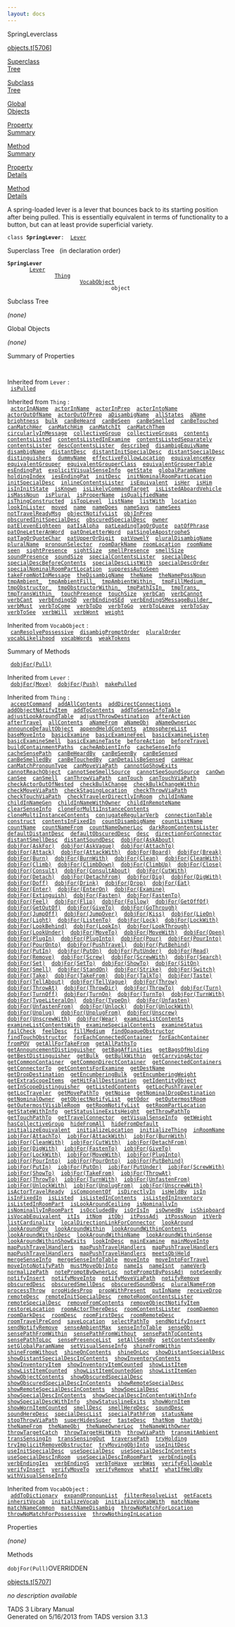 ```yaml
---
layout: docs
---
```

<span class="title">SpringLever</span><span class="type">class</span>

[objects.t](../file/objects.t.html)\[[5706](../source/objects.t.html#5706)\]

[Superclass  
Tree](#_SuperClassTree_)

[Subclass  
Tree](#_SubClassTree_)

[Global  
Objects](#_ObjectSummary_)

[Property  
Summary](#_PropSummary_)

[Method  
Summary](#_MethodSummary_)

[Property  
Details](#_Properties_)

[Method  
Details](#_Methods_)

<div class="fdesc">

A spring-loaded lever is a lever that bounces back to its starting
position after being pulled. This is essentially equivalent in terms of
functionality to a button, but can at least provide superficial variety.

`class `**`SpringLever`**` :   `[`Lever`](../object/Lever.html)

</div>

<span id="_SuperClassTree_"></span>

<div class="mjhd">

<span class="hdln">Superclass Tree</span>   (in declaration order)

</div>

**`SpringLever`**  
`         `[`Lever`](../object/Lever.html)  
`                 `[`Thing`](../object/Thing.html)  
`                         `[`VocabObject`](../object/VocabObject.html)  
`                                 object`  
<span id="_SubClassTree_"></span>

<div class="mjhd">

<span class="hdln">Subclass Tree</span>  

</div>

*(none)* <span id="_ObjectSummary_"></span>

<div class="mjhd">

<span class="hdln">Global Objects</span>  

</div>

*(none)* <span id="_PropSummary_"></span>

<div class="mjhd">

<span class="hdln">Summary of Properties</span>  

</div>

` `

Inherited from `Lever` :  
` `[`isPulled`](../object/Lever.html#isPulled)`  `

Inherited from `Thing` :  
` `[`actorInAName`](../object/Thing.html#actorInAName)`  `[`actorInName`](../object/Thing.html#actorInName)`  `[`actorInPrep`](../object/Thing.html#actorInPrep)`  `[`actorIntoName`](../object/Thing.html#actorIntoName)`  `[`actorOutOfName`](../object/Thing.html#actorOutOfName)`  `[`actorOutOfPrep`](../object/Thing.html#actorOutOfPrep)`  `[`aDisambigName`](../object/Thing.html#aDisambigName)`  `[`allStates`](../object/Thing.html#allStates)`  `[`aName`](../object/Thing.html#aName)`  `[`brightness`](../object/Thing.html#brightness)`  `[`bulk`](../object/Thing.html#bulk)`  `[`canBeHeard`](../object/Thing.html#canBeHeard)`  `[`canBeSeen`](../object/Thing.html#canBeSeen)`  `[`canBeSmelled`](../object/Thing.html#canBeSmelled)`  `[`canBeTouched`](../object/Thing.html#canBeTouched)`  `[`canMatchHer`](../object/Thing.html#canMatchHer)`  `[`canMatchHim`](../object/Thing.html#canMatchHim)`  `[`canMatchIt`](../object/Thing.html#canMatchIt)`  `[`canMatchThem`](../object/Thing.html#canMatchThem)`  `[`circularlyInMessage`](../object/Thing.html#circularlyInMessage)`  `[`collectiveGroup`](../object/Thing.html#collectiveGroup)`  `[`collectiveGroups`](../object/Thing.html#collectiveGroups)`  `[`contents`](../object/Thing.html#contents)`  `[`contentsListed`](../object/Thing.html#contentsListed)`  `[`contentsListedInExamine`](../object/Thing.html#contentsListedInExamine)`  `[`contentsListedSeparately`](../object/Thing.html#contentsListedSeparately)`  `[`contentsLister`](../object/Thing.html#contentsLister)`  `[`descContentsLister`](../object/Thing.html#descContentsLister)`  `[`described`](../object/Thing.html#described)`  `[`disambigEquivName`](../object/Thing.html#disambigEquivName)`  `[`disambigName`](../object/Thing.html#disambigName)`  `[`distantDesc`](../object/Thing.html#distantDesc)`  `[`distantInitSpecialDesc`](../object/Thing.html#distantInitSpecialDesc)`  `[`distantSpecialDesc`](../object/Thing.html#distantSpecialDesc)`  `[`distinguishers`](../object/Thing.html#distinguishers)`  `[`dummyName`](../object/Thing.html#dummyName)`  `[`effectiveFollowLocation`](../object/Thing.html#effectiveFollowLocation)`  `[`equivalenceKey`](../object/Thing.html#equivalenceKey)`  `[`equivalentGrouper`](../object/Thing.html#equivalentGrouper)`  `[`equivalentGrouperClass`](../object/Thing.html#equivalentGrouperClass)`  `[`equivalentGrouperTable`](../object/Thing.html#equivalentGrouperTable)`  `[`esEndingPat`](../object/Thing.html#esEndingPat)`  `[`explicitVisualSenseInfo`](../object/Thing.html#explicitVisualSenseInfo)`  `[`getState`](../object/Thing.html#getState)`  `[`globalParamName`](../object/Thing.html#globalParamName)`  `[`holdingIndex`](../object/Thing.html#holdingIndex)`  `[`iesEndingPat`](../object/Thing.html#iesEndingPat)`  `[`initDesc`](../object/Thing.html#initDesc)`  `[`initNominalRoomPartLocation`](../object/Thing.html#initNominalRoomPartLocation)`  `[`initSpecialDesc`](../object/Thing.html#initSpecialDesc)`  `[`inlineContentsLister`](../object/Thing.html#inlineContentsLister)`  `[`isEquivalent`](../object/Thing.html#isEquivalent)`  `[`isHer`](../object/Thing.html#isHer)`  `[`isHim`](../object/Thing.html#isHim)`  `[`isInInitState`](../object/Thing.html#isInInitState)`  `[`isKnown`](../object/Thing.html#isKnown)`  `[`isLikelyCommandTarget`](../object/Thing.html#isLikelyCommandTarget)`  `[`isListedAboardVehicle`](../object/Thing.html#isListedAboardVehicle)`  `[`isMassNoun`](../object/Thing.html#isMassNoun)`  `[`isPlural`](../object/Thing.html#isPlural)`  `[`isProperName`](../object/Thing.html#isProperName)`  `[`isQualifiedName`](../object/Thing.html#isQualifiedName)`  `[`isThingConstructed`](../object/Thing.html#isThingConstructed)`  `[`isTopLevel`](../object/Thing.html#isTopLevel)`  `[`listName`](../object/Thing.html#listName)`  `[`listWith`](../object/Thing.html#listWith)`  `[`location`](../object/Thing.html#location)`  `[`lookInLister`](../object/Thing.html#lookInLister)`  `[`moved`](../object/Thing.html#moved)`  `[`name`](../object/Thing.html#name)`  `[`nameDoes`](../object/Thing.html#nameDoes)`  `[`nameSays`](../object/Thing.html#nameSays)`  `[`nameSees`](../object/Thing.html#nameSees)`  `[`notTravelReadyMsg`](../object/Thing.html#notTravelReadyMsg)`  `[`objectNotifyList`](../object/Thing.html#objectNotifyList)`  `[`objInPrep`](../object/Thing.html#objInPrep)`  `[`obscuredInitSpecialDesc`](../object/Thing.html#obscuredInitSpecialDesc)`  `[`obscuredSpecialDesc`](../object/Thing.html#obscuredSpecialDesc)`  `[`owner`](../object/Thing.html#owner)`  `[`patElevenEighteen`](../object/Thing.html#patElevenEighteen)`  `[`patIsAlpha`](../object/Thing.html#patIsAlpha)`  `[`patLeadingTagOrQuote`](../object/Thing.html#patLeadingTagOrQuote)`  `[`patOfPhrase`](../object/Thing.html#patOfPhrase)`  `[`patOneLetterAnWord`](../object/Thing.html#patOneLetterAnWord)`  `[`patOneLetterWord`](../object/Thing.html#patOneLetterWord)`  `[`patSingleApostropheS`](../object/Thing.html#patSingleApostropheS)`  `[`patTagOrQuoteChar`](../object/Thing.html#patTagOrQuoteChar)`  `[`patUpperOrDigit`](../object/Thing.html#patUpperOrDigit)`  `[`patVowelY`](../object/Thing.html#patVowelY)`  `[`pluralDisambigName`](../object/Thing.html#pluralDisambigName)`  `[`pluralName`](../object/Thing.html#pluralName)`  `[`pronounSelector`](../object/Thing.html#pronounSelector)`  `[`roomDarkName`](../object/Thing.html#roomDarkName)`  `[`roomLocation`](../object/Thing.html#roomLocation)`  `[`roomName`](../object/Thing.html#roomName)`  `[`seen`](../object/Thing.html#seen)`  `[`sightPresence`](../object/Thing.html#sightPresence)`  `[`sightSize`](../object/Thing.html#sightSize)`  `[`smellPresence`](../object/Thing.html#smellPresence)`  `[`smellSize`](../object/Thing.html#smellSize)`  `[`soundPresence`](../object/Thing.html#soundPresence)`  `[`soundSize`](../object/Thing.html#soundSize)`  `[`specialContentsLister`](../object/Thing.html#specialContentsLister)`  `[`specialDesc`](../object/Thing.html#specialDesc)`  `[`specialDescBeforeContents`](../object/Thing.html#specialDescBeforeContents)`  `[`specialDescListWith`](../object/Thing.html#specialDescListWith)`  `[`specialDescOrder`](../object/Thing.html#specialDescOrder)`  `[`specialNominalRoomPartLocation`](../object/Thing.html#specialNominalRoomPartLocation)`  `[`suppressAutoSeen`](../object/Thing.html#suppressAutoSeen)`  `[`takeFromNotInMessage`](../object/Thing.html#takeFromNotInMessage)`  `[`theDisambigName`](../object/Thing.html#theDisambigName)`  `[`theName`](../object/Thing.html#theName)`  `[`theNamePossNoun`](../object/Thing.html#theNamePossNoun)`  `[`tmpAmbient_`](../object/Thing.html#tmpAmbient_)`  `[`tmpAmbientFill_`](../object/Thing.html#tmpAmbientFill_)`  `[`tmpAmbientWithin_`](../object/Thing.html#tmpAmbientWithin_)`  `[`tmpFillMedium_`](../object/Thing.html#tmpFillMedium_)`  `[`tmpObstructor_`](../object/Thing.html#tmpObstructor_)`  `[`tmpObstructorWithin_`](../object/Thing.html#tmpObstructorWithin_)`  `[`tmpPathIsIn_`](../object/Thing.html#tmpPathIsIn_)`  `[`tmpTrans_`](../object/Thing.html#tmpTrans_)`  `[`tmpTransWithin_`](../object/Thing.html#tmpTransWithin_)`  `[`touchPresence`](../object/Thing.html#touchPresence)`  `[`touchSize`](../object/Thing.html#touchSize)`  `[`verbCan`](../object/Thing.html#verbCan)`  `[`verbCannot`](../object/Thing.html#verbCannot)`  `[`verbCant`](../object/Thing.html#verbCant)`  `[`verbEndingSD`](../object/Thing.html#verbEndingSD)`  `[`verbEndingSEd`](../object/Thing.html#verbEndingSEd)`  `[`verbEndingSMessageBuilder_`](../object/Thing.html#verbEndingSMessageBuilder_)`  `[`verbMust`](../object/Thing.html#verbMust)`  `[`verbToCome`](../object/Thing.html#verbToCome)`  `[`verbToDo`](../object/Thing.html#verbToDo)`  `[`verbToGo`](../object/Thing.html#verbToGo)`  `[`verbToLeave`](../object/Thing.html#verbToLeave)`  `[`verbToSay`](../object/Thing.html#verbToSay)`  `[`verbToSee`](../object/Thing.html#verbToSee)`  `[`verbWill`](../object/Thing.html#verbWill)`  `[`verbWont`](../object/Thing.html#verbWont)`  `[`weight`](../object/Thing.html#weight)`  `

Inherited from `VocabObject` :  
` `[`canResolvePossessive`](../object/VocabObject.html#canResolvePossessive)`  `[`disambigPromptOrder`](../object/VocabObject.html#disambigPromptOrder)`  `[`pluralOrder`](../object/VocabObject.html#pluralOrder)`  `[`vocabLikelihood`](../object/VocabObject.html#vocabLikelihood)`  `[`vocabWords`](../object/VocabObject.html#vocabWords)`  `[`weakTokens`](../object/VocabObject.html#weakTokens)`  `

<span id="_MethodSummary_"></span>

<div class="mjhd">

<span class="hdln">Summary of Methods</span>  

</div>

` `[`dobjFor(Pull)`](#dobjFor(Pull))`  `

Inherited from `Lever` :  
` `[`dobjFor(Move)`](../object/Lever.html#dobjFor(Move))`  `[`dobjFor(Push)`](../object/Lever.html#dobjFor(Push))`  `[`makePulled`](../object/Lever.html#makePulled)`  `

Inherited from `Thing` :  
` `[`acceptCommand`](../object/Thing.html#acceptCommand)`  `[`addAllContents`](../object/Thing.html#addAllContents)`  `[`addDirectConnections`](../object/Thing.html#addDirectConnections)`  `[`addObjectNotifyItem`](../object/Thing.html#addObjectNotifyItem)`  `[`addToContents`](../object/Thing.html#addToContents)`  `[`addToSenseInfoTable`](../object/Thing.html#addToSenseInfoTable)`  `[`adjustLookAroundTable`](../object/Thing.html#adjustLookAroundTable)`  `[`adjustThrowDestination`](../object/Thing.html#adjustThrowDestination)`  `[`afterAction`](../object/Thing.html#afterAction)`  `[`afterTravel`](../object/Thing.html#afterTravel)`  `[`allContents`](../object/Thing.html#allContents)`  `[`aNameFrom`](../object/Thing.html#aNameFrom)`  `[`aNameObj`](../object/Thing.html#aNameObj)`  `[`aNameOwnerLoc`](../object/Thing.html#aNameOwnerLoc)`  `[`announceDefaultObject`](../object/Thing.html#announceDefaultObject)`  `[`appendHeldContents`](../object/Thing.html#appendHeldContents)`  `[`atmosphereList`](../object/Thing.html#atmosphereList)`  `[`baseMoveInto`](../object/Thing.html#baseMoveInto)`  `[`basicExamine`](../object/Thing.html#basicExamine)`  `[`basicExamineFeel`](../object/Thing.html#basicExamineFeel)`  `[`basicExamineListen`](../object/Thing.html#basicExamineListen)`  `[`basicExamineSmell`](../object/Thing.html#basicExamineSmell)`  `[`basicExamineTaste`](../object/Thing.html#basicExamineTaste)`  `[`beforeAction`](../object/Thing.html#beforeAction)`  `[`beforeTravel`](../object/Thing.html#beforeTravel)`  `[`buildContainmentPaths`](../object/Thing.html#buildContainmentPaths)`  `[`cacheAmbientInfo`](../object/Thing.html#cacheAmbientInfo)`  `[`cacheSenseInfo`](../object/Thing.html#cacheSenseInfo)`  `[`cacheSensePath`](../object/Thing.html#cacheSensePath)`  `[`canBeHeardBy`](../object/Thing.html#canBeHeardBy)`  `[`canBeSeenBy`](../object/Thing.html#canBeSeenBy)`  `[`canBeSensed`](../object/Thing.html#canBeSensed)`  `[`canBeSmelledBy`](../object/Thing.html#canBeSmelledBy)`  `[`canBeTouchedBy`](../object/Thing.html#canBeTouchedBy)`  `[`canDetailsBeSensed`](../object/Thing.html#canDetailsBeSensed)`  `[`canHear`](../object/Thing.html#canHear)`  `[`canMatchPronounType`](../object/Thing.html#canMatchPronounType)`  `[`canMoveViaPath`](../object/Thing.html#canMoveViaPath)`  `[`cannotGoShowExits`](../object/Thing.html#cannotGoShowExits)`  `[`cannotReachObject`](../object/Thing.html#cannotReachObject)`  `[`cannotSeeSmellSource`](../object/Thing.html#cannotSeeSmellSource)`  `[`cannotSeeSoundSource`](../object/Thing.html#cannotSeeSoundSource)`  `[`canOwn`](../object/Thing.html#canOwn)`  `[`canSee`](../object/Thing.html#canSee)`  `[`canSmell`](../object/Thing.html#canSmell)`  `[`canThrowViaPath`](../object/Thing.html#canThrowViaPath)`  `[`canTouch`](../object/Thing.html#canTouch)`  `[`canTouchViaPath`](../object/Thing.html#canTouchViaPath)`  `[`checkActorOutOfNested`](../object/Thing.html#checkActorOutOfNested)`  `[`checkBulkChange`](../object/Thing.html#checkBulkChange)`  `[`checkBulkChangeWithin`](../object/Thing.html#checkBulkChangeWithin)`  `[`checkMoveViaPath`](../object/Thing.html#checkMoveViaPath)`  `[`checkStagingLocation`](../object/Thing.html#checkStagingLocation)`  `[`checkThrowViaPath`](../object/Thing.html#checkThrowViaPath)`  `[`checkTouchViaPath`](../object/Thing.html#checkTouchViaPath)`  `[`checkTravelerDirectlyInRoom`](../object/Thing.html#checkTravelerDirectlyInRoom)`  `[`childInName`](../object/Thing.html#childInName)`  `[`childInNameGen`](../object/Thing.html#childInNameGen)`  `[`childInNameWithOwner`](../object/Thing.html#childInNameWithOwner)`  `[`childInRemoteName`](../object/Thing.html#childInRemoteName)`  `[`clearSenseInfo`](../object/Thing.html#clearSenseInfo)`  `[`cloneForMultiInstanceContents`](../object/Thing.html#cloneForMultiInstanceContents)`  `[`cloneMultiInstanceContents`](../object/Thing.html#cloneMultiInstanceContents)`  `[`conjugateRegularVerb`](../object/Thing.html#conjugateRegularVerb)`  `[`connectionTable`](../object/Thing.html#connectionTable)`  `[`construct`](../object/Thing.html#construct)`  `[`contentsInFixedIn`](../object/Thing.html#contentsInFixedIn)`  `[`countDisambigName`](../object/Thing.html#countDisambigName)`  `[`countListName`](../object/Thing.html#countListName)`  `[`countName`](../object/Thing.html#countName)`  `[`countNameFrom`](../object/Thing.html#countNameFrom)`  `[`countNameOwnerLoc`](../object/Thing.html#countNameOwnerLoc)`  `[`darkRoomContentsLister`](../object/Thing.html#darkRoomContentsLister)`  `[`defaultDistantDesc`](../object/Thing.html#defaultDistantDesc)`  `[`defaultObscuredDesc`](../object/Thing.html#defaultObscuredDesc)`  `[`desc`](../object/Thing.html#desc)`  `[`directionForConnector`](../object/Thing.html#directionForConnector)`  `[`distantSmellDesc`](../object/Thing.html#distantSmellDesc)`  `[`distantSoundDesc`](../object/Thing.html#distantSoundDesc)`  `[`dobjFor(AskAbout)`](../object/Thing.html#dobjFor(AskAbout))`  `[`dobjFor(AskFor)`](../object/Thing.html#dobjFor(AskFor))`  `[`dobjFor(AskVague)`](../object/Thing.html#dobjFor(AskVague))`  `[`dobjFor(AttachTo)`](../object/Thing.html#dobjFor(AttachTo))`  `[`dobjFor(Attack)`](../object/Thing.html#dobjFor(Attack))`  `[`dobjFor(AttackWith)`](../object/Thing.html#dobjFor(AttackWith))`  `[`dobjFor(Board)`](../object/Thing.html#dobjFor(Board))`  `[`dobjFor(Break)`](../object/Thing.html#dobjFor(Break))`  `[`dobjFor(Burn)`](../object/Thing.html#dobjFor(Burn))`  `[`dobjFor(BurnWith)`](../object/Thing.html#dobjFor(BurnWith))`  `[`dobjFor(Clean)`](../object/Thing.html#dobjFor(Clean))`  `[`dobjFor(CleanWith)`](../object/Thing.html#dobjFor(CleanWith))`  `[`dobjFor(Climb)`](../object/Thing.html#dobjFor(Climb))`  `[`dobjFor(ClimbDown)`](../object/Thing.html#dobjFor(ClimbDown))`  `[`dobjFor(ClimbUp)`](../object/Thing.html#dobjFor(ClimbUp))`  `[`dobjFor(Close)`](../object/Thing.html#dobjFor(Close))`  `[`dobjFor(Consult)`](../object/Thing.html#dobjFor(Consult))`  `[`dobjFor(ConsultAbout)`](../object/Thing.html#dobjFor(ConsultAbout))`  `[`dobjFor(CutWith)`](../object/Thing.html#dobjFor(CutWith))`  `[`dobjFor(Detach)`](../object/Thing.html#dobjFor(Detach))`  `[`dobjFor(DetachFrom)`](../object/Thing.html#dobjFor(DetachFrom))`  `[`dobjFor(Dig)`](../object/Thing.html#dobjFor(Dig))`  `[`dobjFor(DigWith)`](../object/Thing.html#dobjFor(DigWith))`  `[`dobjFor(Doff)`](../object/Thing.html#dobjFor(Doff))`  `[`dobjFor(Drink)`](../object/Thing.html#dobjFor(Drink))`  `[`dobjFor(Drop)`](../object/Thing.html#dobjFor(Drop))`  `[`dobjFor(Eat)`](../object/Thing.html#dobjFor(Eat))`  `[`dobjFor(Enter)`](../object/Thing.html#dobjFor(Enter))`  `[`dobjFor(EnterOn)`](../object/Thing.html#dobjFor(EnterOn))`  `[`dobjFor(Examine)`](../object/Thing.html#dobjFor(Examine))`  `[`dobjFor(Extinguish)`](../object/Thing.html#dobjFor(Extinguish))`  `[`dobjFor(Fasten)`](../object/Thing.html#dobjFor(Fasten))`  `[`dobjFor(FastenTo)`](../object/Thing.html#dobjFor(FastenTo))`  `[`dobjFor(Feel)`](../object/Thing.html#dobjFor(Feel))`  `[`dobjFor(Flip)`](../object/Thing.html#dobjFor(Flip))`  `[`dobjFor(Follow)`](../object/Thing.html#dobjFor(Follow))`  `[`dobjFor(GetOffOf)`](../object/Thing.html#dobjFor(GetOffOf))`  `[`dobjFor(GetOutOf)`](../object/Thing.html#dobjFor(GetOutOf))`  `[`dobjFor(GiveTo)`](../object/Thing.html#dobjFor(GiveTo))`  `[`dobjFor(GoThrough)`](../object/Thing.html#dobjFor(GoThrough))`  `[`dobjFor(JumpOff)`](../object/Thing.html#dobjFor(JumpOff))`  `[`dobjFor(JumpOver)`](../object/Thing.html#dobjFor(JumpOver))`  `[`dobjFor(Kiss)`](../object/Thing.html#dobjFor(Kiss))`  `[`dobjFor(LieOn)`](../object/Thing.html#dobjFor(LieOn))`  `[`dobjFor(Light)`](../object/Thing.html#dobjFor(Light))`  `[`dobjFor(ListenTo)`](../object/Thing.html#dobjFor(ListenTo))`  `[`dobjFor(Lock)`](../object/Thing.html#dobjFor(Lock))`  `[`dobjFor(LockWith)`](../object/Thing.html#dobjFor(LockWith))`  `[`dobjFor(LookBehind)`](../object/Thing.html#dobjFor(LookBehind))`  `[`dobjFor(LookIn)`](../object/Thing.html#dobjFor(LookIn))`  `[`dobjFor(LookThrough)`](../object/Thing.html#dobjFor(LookThrough))`  `[`dobjFor(LookUnder)`](../object/Thing.html#dobjFor(LookUnder))`  `[`dobjFor(MoveTo)`](../object/Thing.html#dobjFor(MoveTo))`  `[`dobjFor(MoveWith)`](../object/Thing.html#dobjFor(MoveWith))`  `[`dobjFor(Open)`](../object/Thing.html#dobjFor(Open))`  `[`dobjFor(PlugIn)`](../object/Thing.html#dobjFor(PlugIn))`  `[`dobjFor(PlugInto)`](../object/Thing.html#dobjFor(PlugInto))`  `[`dobjFor(Pour)`](../object/Thing.html#dobjFor(Pour))`  `[`dobjFor(PourInto)`](../object/Thing.html#dobjFor(PourInto))`  `[`dobjFor(PourOnto)`](../object/Thing.html#dobjFor(PourOnto))`  `[`dobjFor(PushTravel)`](../object/Thing.html#dobjFor(PushTravel))`  `[`dobjFor(PutBehind)`](../object/Thing.html#dobjFor(PutBehind))`  `[`dobjFor(PutIn)`](../object/Thing.html#dobjFor(PutIn))`  `[`dobjFor(PutOn)`](../object/Thing.html#dobjFor(PutOn))`  `[`dobjFor(PutUnder)`](../object/Thing.html#dobjFor(PutUnder))`  `[`dobjFor(Read)`](../object/Thing.html#dobjFor(Read))`  `[`dobjFor(Remove)`](../object/Thing.html#dobjFor(Remove))`  `[`dobjFor(Screw)`](../object/Thing.html#dobjFor(Screw))`  `[`dobjFor(ScrewWith)`](../object/Thing.html#dobjFor(ScrewWith))`  `[`dobjFor(Search)`](../object/Thing.html#dobjFor(Search))`  `[`dobjFor(Set)`](../object/Thing.html#dobjFor(Set))`  `[`dobjFor(SetTo)`](../object/Thing.html#dobjFor(SetTo))`  `[`dobjFor(ShowTo)`](../object/Thing.html#dobjFor(ShowTo))`  `[`dobjFor(SitOn)`](../object/Thing.html#dobjFor(SitOn))`  `[`dobjFor(Smell)`](../object/Thing.html#dobjFor(Smell))`  `[`dobjFor(StandOn)`](../object/Thing.html#dobjFor(StandOn))`  `[`dobjFor(Strike)`](../object/Thing.html#dobjFor(Strike))`  `[`dobjFor(Switch)`](../object/Thing.html#dobjFor(Switch))`  `[`dobjFor(Take)`](../object/Thing.html#dobjFor(Take))`  `[`dobjFor(TakeFrom)`](../object/Thing.html#dobjFor(TakeFrom))`  `[`dobjFor(TalkTo)`](../object/Thing.html#dobjFor(TalkTo))`  `[`dobjFor(Taste)`](../object/Thing.html#dobjFor(Taste))`  `[`dobjFor(TellAbout)`](../object/Thing.html#dobjFor(TellAbout))`  `[`dobjFor(TellVague)`](../object/Thing.html#dobjFor(TellVague))`  `[`dobjFor(Throw)`](../object/Thing.html#dobjFor(Throw))`  `[`dobjFor(ThrowAt)`](../object/Thing.html#dobjFor(ThrowAt))`  `[`dobjFor(ThrowDir)`](../object/Thing.html#dobjFor(ThrowDir))`  `[`dobjFor(ThrowTo)`](../object/Thing.html#dobjFor(ThrowTo))`  `[`dobjFor(Turn)`](../object/Thing.html#dobjFor(Turn))`  `[`dobjFor(TurnOff)`](../object/Thing.html#dobjFor(TurnOff))`  `[`dobjFor(TurnOn)`](../object/Thing.html#dobjFor(TurnOn))`  `[`dobjFor(TurnTo)`](../object/Thing.html#dobjFor(TurnTo))`  `[`dobjFor(TurnWith)`](../object/Thing.html#dobjFor(TurnWith))`  `[`dobjFor(TypeLiteralOn)`](../object/Thing.html#dobjFor(TypeLiteralOn))`  `[`dobjFor(TypeOn)`](../object/Thing.html#dobjFor(TypeOn))`  `[`dobjFor(Unfasten)`](../object/Thing.html#dobjFor(Unfasten))`  `[`dobjFor(UnfastenFrom)`](../object/Thing.html#dobjFor(UnfastenFrom))`  `[`dobjFor(Unlock)`](../object/Thing.html#dobjFor(Unlock))`  `[`dobjFor(UnlockWith)`](../object/Thing.html#dobjFor(UnlockWith))`  `[`dobjFor(Unplug)`](../object/Thing.html#dobjFor(Unplug))`  `[`dobjFor(UnplugFrom)`](../object/Thing.html#dobjFor(UnplugFrom))`  `[`dobjFor(Unscrew)`](../object/Thing.html#dobjFor(Unscrew))`  `[`dobjFor(UnscrewWith)`](../object/Thing.html#dobjFor(UnscrewWith))`  `[`dobjFor(Wear)`](../object/Thing.html#dobjFor(Wear))`  `[`examineListContents`](../object/Thing.html#examineListContents)`  `[`examineListContentsWith`](../object/Thing.html#examineListContentsWith)`  `[`examineSpecialContents`](../object/Thing.html#examineSpecialContents)`  `[`examineStatus`](../object/Thing.html#examineStatus)`  `[`failCheck`](../object/Thing.html#failCheck)`  `[`feelDesc`](../object/Thing.html#feelDesc)`  `[`fillMedium`](../object/Thing.html#fillMedium)`  `[`findOpaqueObstructor`](../object/Thing.html#findOpaqueObstructor)`  `[`findTouchObstructor`](../object/Thing.html#findTouchObstructor)`  `[`forEachConnectedContainer`](../object/Thing.html#forEachConnectedContainer)`  `[`forEachContainer`](../object/Thing.html#forEachContainer)`  `[`fromPOV`](../object/Thing.html#fromPOV)`  `[`getAllForTakeFrom`](../object/Thing.html#getAllForTakeFrom)`  `[`getAllPathsTo`](../object/Thing.html#getAllPathsTo)`  `[`getAnnouncementDistinguisher`](../object/Thing.html#getAnnouncementDistinguisher)`  `[`getBagAffinities`](../object/Thing.html#getBagAffinities)`  `[`getBagsOfHolding`](../object/Thing.html#getBagsOfHolding)`  `[`getBestDistinguisher`](../object/Thing.html#getBestDistinguisher)`  `[`getBulk`](../object/Thing.html#getBulk)`  `[`getBulkWithin`](../object/Thing.html#getBulkWithin)`  `[`getCarryingActor`](../object/Thing.html#getCarryingActor)`  `[`getCommonContainer`](../object/Thing.html#getCommonContainer)`  `[`getCommonDirectContainer`](../object/Thing.html#getCommonDirectContainer)`  `[`getConnectedContainers`](../object/Thing.html#getConnectedContainers)`  `[`getConnectorTo`](../object/Thing.html#getConnectorTo)`  `[`getContentsForExamine`](../object/Thing.html#getContentsForExamine)`  `[`getDestName`](../object/Thing.html#getDestName)`  `[`getDropDestination`](../object/Thing.html#getDropDestination)`  `[`getEncumberingBulk`](../object/Thing.html#getEncumberingBulk)`  `[`getEncumberingWeight`](../object/Thing.html#getEncumberingWeight)`  `[`getExtraScopeItems`](../object/Thing.html#getExtraScopeItems)`  `[`getHitFallDestination`](../object/Thing.html#getHitFallDestination)`  `[`getIdentityObject`](../object/Thing.html#getIdentityObject)`  `[`getInScopeDistinguisher`](../object/Thing.html#getInScopeDistinguisher)`  `[`getListedContents`](../object/Thing.html#getListedContents)`  `[`getLocPushTraveler`](../object/Thing.html#getLocPushTraveler)`  `[`getLocTraveler`](../object/Thing.html#getLocTraveler)`  `[`getMovePathTo`](../object/Thing.html#getMovePathTo)`  `[`getNoise`](../object/Thing.html#getNoise)`  `[`getNominalDropDestination`](../object/Thing.html#getNominalDropDestination)`  `[`getNominalOwner`](../object/Thing.html#getNominalOwner)`  `[`getObjectNotifyList`](../object/Thing.html#getObjectNotifyList)`  `[`getOdor`](../object/Thing.html#getOdor)`  `[`getOutermostRoom`](../object/Thing.html#getOutermostRoom)`  `[`getOutermostVisibleRoom`](../object/Thing.html#getOutermostVisibleRoom)`  `[`getRoomNotifyList`](../object/Thing.html#getRoomNotifyList)`  `[`getRoomPartLocation`](../object/Thing.html#getRoomPartLocation)`  `[`getStateWithInfo`](../object/Thing.html#getStateWithInfo)`  `[`getStatuslineExitsHeight`](../object/Thing.html#getStatuslineExitsHeight)`  `[`getThrowPathTo`](../object/Thing.html#getThrowPathTo)`  `[`getTouchPathTo`](../object/Thing.html#getTouchPathTo)`  `[`getTravelConnector`](../object/Thing.html#getTravelConnector)`  `[`getVisualSenseInfo`](../object/Thing.html#getVisualSenseInfo)`  `[`getWeight`](../object/Thing.html#getWeight)`  `[`hasCollectiveGroup`](../object/Thing.html#hasCollectiveGroup)`  `[`hideFromAll`](../object/Thing.html#hideFromAll)`  `[`hideFromDefault`](../object/Thing.html#hideFromDefault)`  `[`initializeEquivalent`](../object/Thing.html#initializeEquivalent)`  `[`initializeLocation`](../object/Thing.html#initializeLocation)`  `[`initializeThing`](../object/Thing.html#initializeThing)`  `[`inRoomName`](../object/Thing.html#inRoomName)`  `[`iobjFor(AttachTo)`](../object/Thing.html#iobjFor(AttachTo))`  `[`iobjFor(AttackWith)`](../object/Thing.html#iobjFor(AttackWith))`  `[`iobjFor(BurnWith)`](../object/Thing.html#iobjFor(BurnWith))`  `[`iobjFor(CleanWith)`](../object/Thing.html#iobjFor(CleanWith))`  `[`iobjFor(CutWith)`](../object/Thing.html#iobjFor(CutWith))`  `[`iobjFor(DetachFrom)`](../object/Thing.html#iobjFor(DetachFrom))`  `[`iobjFor(DigWith)`](../object/Thing.html#iobjFor(DigWith))`  `[`iobjFor(FastenTo)`](../object/Thing.html#iobjFor(FastenTo))`  `[`iobjFor(GiveTo)`](../object/Thing.html#iobjFor(GiveTo))`  `[`iobjFor(LockWith)`](../object/Thing.html#iobjFor(LockWith))`  `[`iobjFor(MoveWith)`](../object/Thing.html#iobjFor(MoveWith))`  `[`iobjFor(PlugInto)`](../object/Thing.html#iobjFor(PlugInto))`  `[`iobjFor(PourInto)`](../object/Thing.html#iobjFor(PourInto))`  `[`iobjFor(PourOnto)`](../object/Thing.html#iobjFor(PourOnto))`  `[`iobjFor(PutBehind)`](../object/Thing.html#iobjFor(PutBehind))`  `[`iobjFor(PutIn)`](../object/Thing.html#iobjFor(PutIn))`  `[`iobjFor(PutOn)`](../object/Thing.html#iobjFor(PutOn))`  `[`iobjFor(PutUnder)`](../object/Thing.html#iobjFor(PutUnder))`  `[`iobjFor(ScrewWith)`](../object/Thing.html#iobjFor(ScrewWith))`  `[`iobjFor(ShowTo)`](../object/Thing.html#iobjFor(ShowTo))`  `[`iobjFor(TakeFrom)`](../object/Thing.html#iobjFor(TakeFrom))`  `[`iobjFor(ThrowAt)`](../object/Thing.html#iobjFor(ThrowAt))`  `[`iobjFor(ThrowTo)`](../object/Thing.html#iobjFor(ThrowTo))`  `[`iobjFor(TurnWith)`](../object/Thing.html#iobjFor(TurnWith))`  `[`iobjFor(UnfastenFrom)`](../object/Thing.html#iobjFor(UnfastenFrom))`  `[`iobjFor(UnlockWith)`](../object/Thing.html#iobjFor(UnlockWith))`  `[`iobjFor(UnplugFrom)`](../object/Thing.html#iobjFor(UnplugFrom))`  `[`iobjFor(UnscrewWith)`](../object/Thing.html#iobjFor(UnscrewWith))`  `[`isActorTravelReady`](../object/Thing.html#isActorTravelReady)`  `[`isComponentOf`](../object/Thing.html#isComponentOf)`  `[`isDirectlyIn`](../object/Thing.html#isDirectlyIn)`  `[`isHeldBy`](../object/Thing.html#isHeldBy)`  `[`isIn`](../object/Thing.html#isIn)`  `[`isInFixedIn`](../object/Thing.html#isInFixedIn)`  `[`isListed`](../object/Thing.html#isListed)`  `[`isListedInContents`](../object/Thing.html#isListedInContents)`  `[`isListedInInventory`](../object/Thing.html#isListedInInventory)`  `[`isListedInRoomPart`](../object/Thing.html#isListedInRoomPart)`  `[`isLookAroundCeiling`](../object/Thing.html#isLookAroundCeiling)`  `[`isNominallyIn`](../object/Thing.html#isNominallyIn)`  `[`isNominallyInRoomPart`](../object/Thing.html#isNominallyInRoomPart)`  `[`isOccludedBy`](../object/Thing.html#isOccludedBy)`  `[`isOrIsIn`](../object/Thing.html#isOrIsIn)`  `[`isOwnedBy`](../object/Thing.html#isOwnedBy)`  `[`isShipboard`](../object/Thing.html#isShipboard)`  `[`isVocabEquivalent`](../object/Thing.html#isVocabEquivalent)`  `[`itIs`](../object/Thing.html#itIs)`  `[`itNom`](../object/Thing.html#itNom)`  `[`itObj`](../object/Thing.html#itObj)`  `[`itPossAdj`](../object/Thing.html#itPossAdj)`  `[`itPossNoun`](../object/Thing.html#itPossNoun)`  `[`itVerb`](../object/Thing.html#itVerb)`  `[`listCardinality`](../object/Thing.html#listCardinality)`  `[`localDirectionLinkForConnector`](../object/Thing.html#localDirectionLinkForConnector)`  `[`lookAround`](../object/Thing.html#lookAround)`  `[`lookAroundPov`](../object/Thing.html#lookAroundPov)`  `[`lookAroundWithin`](../object/Thing.html#lookAroundWithin)`  `[`lookAroundWithinContents`](../object/Thing.html#lookAroundWithinContents)`  `[`lookAroundWithinDesc`](../object/Thing.html#lookAroundWithinDesc)`  `[`lookAroundWithinName`](../object/Thing.html#lookAroundWithinName)`  `[`lookAroundWithinSense`](../object/Thing.html#lookAroundWithinSense)`  `[`lookAroundWithinShowExits`](../object/Thing.html#lookAroundWithinShowExits)`  `[`lookInDesc`](../object/Thing.html#lookInDesc)`  `[`mainExamine`](../object/Thing.html#mainExamine)`  `[`mainMoveInto`](../object/Thing.html#mainMoveInto)`  `[`mapPushTravelHandlers`](../object/Thing.html#mapPushTravelHandlers)`  `[`mapPushTravelHandlers`](../object/Thing.html#mapPushTravelHandlers)`  `[`mapPushTravelHandlers`](../object/Thing.html#mapPushTravelHandlers)`  `[`mapPushTravelHandlers`](../object/Thing.html#mapPushTravelHandlers)`  `[`mapPushTravelHandlers`](../object/Thing.html#mapPushTravelHandlers)`  `[`meetsObjHeld`](../object/Thing.html#meetsObjHeld)`  `[`mergeSenseInfo`](../object/Thing.html#mergeSenseInfo)`  `[`mergeSenseInfoTable`](../object/Thing.html#mergeSenseInfoTable)`  `[`moveInto`](../object/Thing.html#moveInto)`  `[`moveIntoForTravel`](../object/Thing.html#moveIntoForTravel)`  `[`moveIntoNotifyPath`](../object/Thing.html#moveIntoNotifyPath)`  `[`mustMoveObjInto`](../object/Thing.html#mustMoveObjInto)`  `[`nameIs`](../object/Thing.html#nameIs)`  `[`nameIsnt`](../object/Thing.html#nameIsnt)`  `[`nameVerb`](../object/Thing.html#nameVerb)`  `[`normalizePath`](../object/Thing.html#normalizePath)`  `[`notePromptByOwnerLoc`](../object/Thing.html#notePromptByOwnerLoc)`  `[`notePromptByPossAdj`](../object/Thing.html#notePromptByPossAdj)`  `[`noteSeenBy`](../object/Thing.html#noteSeenBy)`  `[`notifyInsert`](../object/Thing.html#notifyInsert)`  `[`notifyMoveInto`](../object/Thing.html#notifyMoveInto)`  `[`notifyMoveViaPath`](../object/Thing.html#notifyMoveViaPath)`  `[`notifyRemove`](../object/Thing.html#notifyRemove)`  `[`obscuredDesc`](../object/Thing.html#obscuredDesc)`  `[`obscuredSmellDesc`](../object/Thing.html#obscuredSmellDesc)`  `[`obscuredSoundDesc`](../object/Thing.html#obscuredSoundDesc)`  `[`pluralNameFrom`](../object/Thing.html#pluralNameFrom)`  `[`processThrow`](../object/Thing.html#processThrow)`  `[`propHidesProp`](../object/Thing.html#propHidesProp)`  `[`propWithPresent`](../object/Thing.html#propWithPresent)`  `[`putInName`](../object/Thing.html#putInName)`  `[`receiveDrop`](../object/Thing.html#receiveDrop)`  `[`remoteDesc`](../object/Thing.html#remoteDesc)`  `[`remoteInitSpecialDesc`](../object/Thing.html#remoteInitSpecialDesc)`  `[`remoteRoomContentsLister`](../object/Thing.html#remoteRoomContentsLister)`  `[`remoteSpecialDesc`](../object/Thing.html#remoteSpecialDesc)`  `[`removeFromContents`](../object/Thing.html#removeFromContents)`  `[`removeObjectNotifyItem`](../object/Thing.html#removeObjectNotifyItem)`  `[`restoreLocation`](../object/Thing.html#restoreLocation)`  `[`roomActorThereDesc`](../object/Thing.html#roomActorThereDesc)`  `[`roomContentsLister`](../object/Thing.html#roomContentsLister)`  `[`roomDaemon`](../object/Thing.html#roomDaemon)`  `[`roomDarkDesc`](../object/Thing.html#roomDarkDesc)`  `[`roomDesc`](../object/Thing.html#roomDesc)`  `[`roomFirstDesc`](../object/Thing.html#roomFirstDesc)`  `[`roomRemoteDesc`](../object/Thing.html#roomRemoteDesc)`  `[`roomTravelPreCond`](../object/Thing.html#roomTravelPreCond)`  `[`saveLocation`](../object/Thing.html#saveLocation)`  `[`selectPathTo`](../object/Thing.html#selectPathTo)`  `[`sendNotifyInsert`](../object/Thing.html#sendNotifyInsert)`  `[`sendNotifyRemove`](../object/Thing.html#sendNotifyRemove)`  `[`senseAmbientMax`](../object/Thing.html#senseAmbientMax)`  `[`senseInfoTable`](../object/Thing.html#senseInfoTable)`  `[`senseObj`](../object/Thing.html#senseObj)`  `[`sensePathFromWithin`](../object/Thing.html#sensePathFromWithin)`  `[`sensePathFromWithout`](../object/Thing.html#sensePathFromWithout)`  `[`sensePathToContents`](../object/Thing.html#sensePathToContents)`  `[`sensePathToLoc`](../object/Thing.html#sensePathToLoc)`  `[`sensePresenceList`](../object/Thing.html#sensePresenceList)`  `[`setAllSeenBy`](../object/Thing.html#setAllSeenBy)`  `[`setContentsSeenBy`](../object/Thing.html#setContentsSeenBy)`  `[`setGlobalParamName`](../object/Thing.html#setGlobalParamName)`  `[`setVisualSenseInfo`](../object/Thing.html#setVisualSenseInfo)`  `[`shineFromWithin`](../object/Thing.html#shineFromWithin)`  `[`shineFromWithout`](../object/Thing.html#shineFromWithout)`  `[`shineOnContents`](../object/Thing.html#shineOnContents)`  `[`shineOnLoc`](../object/Thing.html#shineOnLoc)`  `[`showDistantSpecialDesc`](../object/Thing.html#showDistantSpecialDesc)`  `[`showDistantSpecialDescInContents`](../object/Thing.html#showDistantSpecialDescInContents)`  `[`showInventoryContents`](../object/Thing.html#showInventoryContents)`  `[`showInventoryItem`](../object/Thing.html#showInventoryItem)`  `[`showInventoryItemCounted`](../object/Thing.html#showInventoryItemCounted)`  `[`showListItem`](../object/Thing.html#showListItem)`  `[`showListItemCounted`](../object/Thing.html#showListItemCounted)`  `[`showListItemCountedGen`](../object/Thing.html#showListItemCountedGen)`  `[`showListItemGen`](../object/Thing.html#showListItemGen)`  `[`showObjectContents`](../object/Thing.html#showObjectContents)`  `[`showObscuredSpecialDesc`](../object/Thing.html#showObscuredSpecialDesc)`  `[`showObscuredSpecialDescInContents`](../object/Thing.html#showObscuredSpecialDescInContents)`  `[`showRemoteSpecialDesc`](../object/Thing.html#showRemoteSpecialDesc)`  `[`showRemoteSpecialDescInContents`](../object/Thing.html#showRemoteSpecialDescInContents)`  `[`showSpecialDesc`](../object/Thing.html#showSpecialDesc)`  `[`showSpecialDescInContents`](../object/Thing.html#showSpecialDescInContents)`  `[`showSpecialDescInContentsWithInfo`](../object/Thing.html#showSpecialDescInContentsWithInfo)`  `[`showSpecialDescWithInfo`](../object/Thing.html#showSpecialDescWithInfo)`  `[`showStatuslineExits`](../object/Thing.html#showStatuslineExits)`  `[`showWornItem`](../object/Thing.html#showWornItem)`  `[`showWornItemCounted`](../object/Thing.html#showWornItemCounted)`  `[`smellDesc`](../object/Thing.html#smellDesc)`  `[`smellHereDesc`](../object/Thing.html#smellHereDesc)`  `[`soundDesc`](../object/Thing.html#soundDesc)`  `[`soundHereDesc`](../object/Thing.html#soundHereDesc)`  `[`specialDescList`](../object/Thing.html#specialDescList)`  `[`specialPathFrom`](../object/Thing.html#specialPathFrom)`  `[`statusName`](../object/Thing.html#statusName)`  `[`stopThrowViaPath`](../object/Thing.html#stopThrowViaPath)`  `[`superHidesSuper`](../object/Thing.html#superHidesSuper)`  `[`tasteDesc`](../object/Thing.html#tasteDesc)`  `[`thatNom`](../object/Thing.html#thatNom)`  `[`thatObj`](../object/Thing.html#thatObj)`  `[`theNameFrom`](../object/Thing.html#theNameFrom)`  `[`theNameObj`](../object/Thing.html#theNameObj)`  `[`theNameOwnerLoc`](../object/Thing.html#theNameOwnerLoc)`  `[`theNameWithOwner`](../object/Thing.html#theNameWithOwner)`  `[`throwTargetCatch`](../object/Thing.html#throwTargetCatch)`  `[`throwTargetHitWith`](../object/Thing.html#throwTargetHitWith)`  `[`throwViaPath`](../object/Thing.html#throwViaPath)`  `[`transmitAmbient`](../object/Thing.html#transmitAmbient)`  `[`transSensingIn`](../object/Thing.html#transSensingIn)`  `[`transSensingOut`](../object/Thing.html#transSensingOut)`  `[`traversePath`](../object/Thing.html#traversePath)`  `[`tryHolding`](../object/Thing.html#tryHolding)`  `[`tryImplicitRemoveObstructor`](../object/Thing.html#tryImplicitRemoveObstructor)`  `[`tryMovingObjInto`](../object/Thing.html#tryMovingObjInto)`  `[`useInitDesc`](../object/Thing.html#useInitDesc)`  `[`useInitSpecialDesc`](../object/Thing.html#useInitSpecialDesc)`  `[`useSpecialDesc`](../object/Thing.html#useSpecialDesc)`  `[`useSpecialDescInContents`](../object/Thing.html#useSpecialDescInContents)`  `[`useSpecialDescInRoom`](../object/Thing.html#useSpecialDescInRoom)`  `[`useSpecialDescInRoomPart`](../object/Thing.html#useSpecialDescInRoomPart)`  `[`verbEndingEs`](../object/Thing.html#verbEndingEs)`  `[`verbEndingIes`](../object/Thing.html#verbEndingIes)`  `[`verbEndingS`](../object/Thing.html#verbEndingS)`  `[`verbToHave`](../object/Thing.html#verbToHave)`  `[`verbWas`](../object/Thing.html#verbWas)`  `[`verifyFollowable`](../object/Thing.html#verifyFollowable)`  `[`verifyInsert`](../object/Thing.html#verifyInsert)`  `[`verifyMoveTo`](../object/Thing.html#verifyMoveTo)`  `[`verifyRemove`](../object/Thing.html#verifyRemove)`  `[`whatIf`](../object/Thing.html#whatIf)`  `[`whatIfHeldBy`](../object/Thing.html#whatIfHeldBy)`  `[`withVisualSenseInfo`](../object/Thing.html#withVisualSenseInfo)`  `

Inherited from `VocabObject` :  
` `[`addToDictionary`](../object/VocabObject.html#addToDictionary)`  `[`expandPronounList`](../object/VocabObject.html#expandPronounList)`  `[`filterResolveList`](../object/VocabObject.html#filterResolveList)`  `[`getFacets`](../object/VocabObject.html#getFacets)`  `[`inheritVocab`](../object/VocabObject.html#inheritVocab)`  `[`initializeVocab`](../object/VocabObject.html#initializeVocab)`  `[`initializeVocabWith`](../object/VocabObject.html#initializeVocabWith)`  `[`matchName`](../object/VocabObject.html#matchName)`  `[`matchNameCommon`](../object/VocabObject.html#matchNameCommon)`  `[`matchNameDisambig`](../object/VocabObject.html#matchNameDisambig)`  `[`throwNoMatchForLocation`](../object/VocabObject.html#throwNoMatchForLocation)`  `[`throwNoMatchForPossessive`](../object/VocabObject.html#throwNoMatchForPossessive)`  `[`throwNothingInLocation`](../object/VocabObject.html#throwNothingInLocation)`  `

<span id="_Properties_"></span>

<div class="mjhd">

<span class="hdln">Properties</span>  

</div>

*(none)* <span id="_Methods_"></span>

<div class="mjhd">

<span class="hdln">Methods</span>  

</div>

<span id="dobjFor(Pull)"></span>

`dobjFor(Pull)`<span class="rem">OVERRIDDEN</span>

[objects.t](../file/objects.t.html)\[[5707](../source/objects.t.html#5707)\]

<div class="desc">

*no description available*

</div>

<div class="ftr">

TADS 3 Library Manual  
Generated on 5/16/2013 from TADS version 3.1.3

</div>
